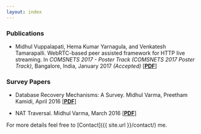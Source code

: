 ```yaml
---
layout: index
---
```


### Publications


* Midhul Vuppalapati, Hema Kumar Yarnagula, and Venkatesh Tamarapalli. WebRTC-based peer
assisted framework for HTTP live streaming. In *COMSNETS 2017 - Poster Track (COMSNETS
2017 Poster Track)*, Bangalore, India, January 2017 *(Accepted)* [[**PDF**]]({{site.url}}comsnets-paper.pdf)

### Survey Papers

* Database Recovery Mechanisms: A Survey. Midhul Varma, Preetham Kamidi, April 2016 [[**PDF**]]({{site.url}}dbrec-paper.pdf)

* NAT Traversal. Midhul Varma, March 2016 [[**PDF**]]({{site.url}}nat-paper.pdf)

For more details feel free to [Contact]({{ site.url }}/contact/) me.